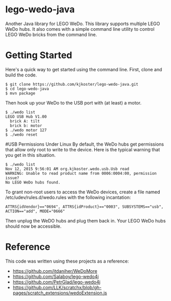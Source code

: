 # lego-wedo-java
Another Java library for LEGO WeDo. This library supports multiple LEGO WeDo hubs. It also comes with a simple command line utility to control LEGO WeDo bricks from the command line.

# Getting Started
Here's a quick way to get started using the command line. First, clone and build the code.

```
$ git clone https://github.com/kjkoster/lego-wedo-java.git
$ cd lego-wedo-java
$ mvn package
```

Then hook up your WeDo to the USB port with (at least) a motor.

```
$ ./wedo list
LEGO USB Hub V1.00
  brick A: tilt
  brick b: motor
$ ./wedo motor 127
$ ./wedo reset
```

#USB Permissions Under Linux
By default, the WeDo hubs get permissions that allow only root to write to the device. Here is the typical warning that you get in this situation.

```
$ ./wedo list
Nov 12, 2015 9:56:01 AM org.kjkoster.wedo.usb.Usb read
WARNING: Unable to read product name from 0006:0004:00, permission issue?
No LEGO WeDo hubs found.
```

To grant non-root users to access the WeDo devices, create a file named /etc/udev/rules.d/wedo.rules with the following incantation:

```
ATTRS{idVendor}=="0694", ATTRS{idProduct}=="0003", SUBSYSTEMS=="usb", ACTION=="add", MODE="0666"
```
 
Then unplug the WeDO hubs and plug them back in. Your LEGO WeDo hubs should now be accessible.
# Reference
This code was written using these projects as a reference:
- https://github.com/itdaniher/WeDoMore
- https://github.com/Salaboy/lego-wedo4j
- https://github.com/PetrGlad/lego-wedo4j
- https://github.com/LLK/scratchx/blob/gh-pages/scratch_extensions/wedoExtension.js

